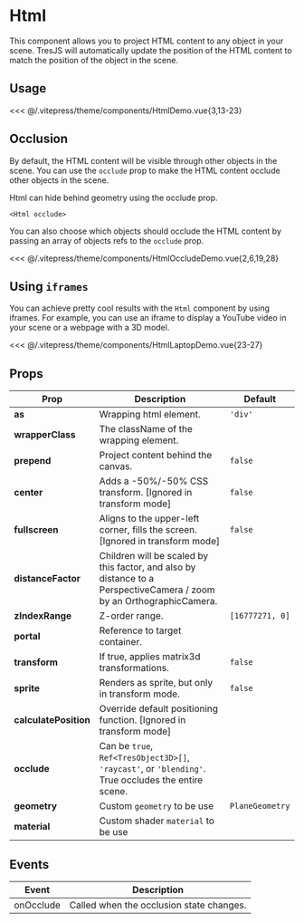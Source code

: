 # Html <Badge type="warning" text="^3.5.0" />

This component allows you to project HTML content to any object in your scene. TresJS will automatically update the position of the HTML content to match the position of the object in the scene.

<DocsDemo>
  <HtmlDemo />
</DocsDemo>

## Usage

<<< @/.vitepress/theme/components/HtmlDemo.vue{3,13-23}

## Occlusion

By default, the HTML content will be visible through other objects in the scene. You can use the `occlude` prop to make the HTML content occlude other objects in the scene.

Html can hide behind geometry using the occlude prop.

```
<Html occlude>
```

You can also choose which objects should occlude the HTML content by passing an array of objects refs to the `occlude` prop.

<DocsDemo>
  <HtmlOccludeDemo />
</DocsDemo>

<<< @/.vitepress/theme/components/HtmlOccludeDemo.vue{2,6,19,28}

## Using `iframes`

You can achieve pretty cool results with the `Html` component by using iframes. For example, you can use an iframe to display a YouTube video in your scene or a webpage with a 3D model.

<DocsDemo>
  <HtmlLaptopDemo />
</DocsDemo>

<<< @/.vitepress/theme/components/HtmlLaptopDemo.vue{23-27}

## Props

| Prop                | Description                                                                                                               | Default                                  |
|---------------------|---------------------------------------------------------------------------------------------------------------------------|------------------------------------------|
| **as**              | Wrapping html element.                                                                                                    | `'div'`                                  |
| **wrapperClass**    | The className of the wrapping element.                                                                                    |                                          |
| **prepend**         | Project content behind the canvas.                                                                                        | `false`                                  |
| **center**          | Adds a -50%/-50% CSS transform. [Ignored in transform mode]                                                               | `false`                                  |
| **fullscreen**      | Aligns to the upper-left corner, fills the screen. [Ignored in transform mode]                                            | `false`                                  |
| **distanceFactor**  | Children will be scaled by this factor, and also by distance to a PerspectiveCamera / zoom by an OrthographicCamera.      |                                          |
| **zIndexRange**     | Z-order range.                                                                                                            | `[16777271, 0]`                          |
| **portal**          | Reference to target container.                                                                                            |                                          |
| **transform**       | If true, applies matrix3d transformations.                                                                                | `false`                                  |
| **sprite**          | Renders as sprite, but only in transform mode.                                                                            | `false`                                  |
| **calculatePosition** | Override default positioning function. [Ignored in transform mode]                                                      |                                          |
| **occlude**         | Can be `true`, `Ref<TresObject3D>[]`, `'raycast'`, or `'blending'`. True occludes the entire scene.                       |                                          |
| **geometry**         | Custom `geometry` to be use                                                                                              |                    `PlaneGeometry`       |
| **material**         | Custom shader `material` to be use                                                                                              |                                          |

## Events

| Event               | Description                                                                                                               |
|---------------------|---------------------------------------------------------------------------------------------------------------------------|
| onOcclude           | Called when the occlusion state changes.                                                                                  |

